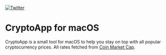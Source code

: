[![Twitter](https://img.shields.io/badge/twitter-%40enzo__sterro-blue.svg)](https://twitter.com/enzo_sterro)

# CryptoApp for macOS

CryptoApp is a small tool for macOS to help you stay on top with all popular cryptocurrency prices. All rates fetched from [Coin Market Cap](https://api.coinmarketcap.com).
